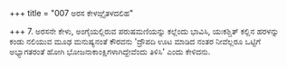 +++
title = "007 ಅರಸ ಕೇಳಙ್ಗೈತಳದಲಿಹ"

+++
7. ಅರಸನೇ ಕೇಳು, ಅಂಗೈಯಲ್ಲಿರುವ ಪರುಷಮಣಿಯನ್ನು ಕಲ್ಲೆಂದು ಭಾವಿಸಿ, ಯಃಕಶ್ಚಿತ್ ಕಲ್ಲಿನ ಹರಳನ್ನು ಕಂಡು ನಲಿಯುವ ಮೂಢ ಮನುಷ್ಯನಂತೆ ಕೌರವನು 'ದ್ರೌಪದಿ ಊಟ ಮಾಡಿದ ನಂತರ ನೀವೆಲ್ಲರೂ ಒಟ್ಟಿಗೆ ಅಭ್ಯಾಗತರಂತೆ ಹೋಗಿ ಭೋಜನಾಕಾಂಕ್ಷಿಗಳಾಗಿದ್ದೇವೆಂದು ತಿಳಿಸಿ' ಎಂದು ಕೇಳಿದನು.